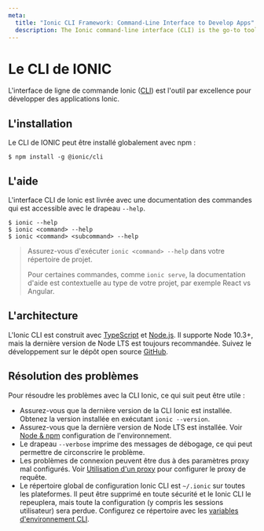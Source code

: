 ```yaml
---
meta:
  title: "Ionic CLI Framework: Command-Line Interface to Develop Apps"
  description: The Ionic command-line interface (CLI) is the go-to tool for developing Ionic apps. Install our framework globally with npm.
---
```


# Le CLI de IONIC

L'interface de ligne de commande Ionic ([CLI](/docs/reference/glossary#cli)) est l'outil par excellence pour développer des applications Ionic.

## L'installation

Le CLI de IONIC peut être installé globalement avec npm :

```shell
$ npm install -g @ionic/cli
```

## L'aide

L'interface CLI de Ionic est livrée avec une documentation des commandes qui est accessible avec le drapeau `--help`.

```shell
$ ionic --help
$ ionic <command> --help
$ ionic <command> <subcommand> --help
```

> Assurez-vous d'exécuter `ionic <command> --help` dans votre répertoire de projet.
> 
> Pour certaines commandes, comme `ionic serve`, la documentation d'aide est contextuelle au type de votre projet, par exemple React vs Angular.

<!-- TODO: image? -->

## L'architecture

L'Ionic CLI est construit avec [TypeScript](/docs/reference/glossary#typescript) et [Node.js](/docs/reference/glossary#node). Il supporte Node 10.3+, mais la dernière version de Node LTS est toujours recommandée. Suivez le développement sur le dépôt open source <a href="https://github.com/ionic-team/ionic-cli" target="_blank">GitHub</a>.

## Résolution des problèmes

Pour résoudre les problèmes avec la CLI Ionic, ce qui suit peut être utile :

- Assurez-vous que la dernière version de la CLI Ionic est installée. Obtenez la version installée en exécutant `ionic --version`.
- Assurez-vous que la dernière version de Node LTS est installée. Voir [Node & npm](/docs/intro/environment#node-npm) configuration de l'environnement.
- Le drapeau `--verbose` imprime des messages de débogage, ce qui peut permettre de circonscrire le problème.
- Les problèmes de connexion peuvent être dus à des paramètres proxy mal configurés. Voir [Utilisation d'un proxy](/docs/cli/using-a-proxy) pour configurer le proxy de requête.
- Le répertoire global de configuration Ionic CLI est `~/.ionic` sur toutes les plateformes. Il peut être supprimé en toute sécurité et le Ionic CLI le repeuplera, mais toute la configuration (y compris les sessions utilisateur) sera perdue. Configurez ce répertoire avec les [variables d'environnement CLI](/docs/cli/configuration#environment-variables).